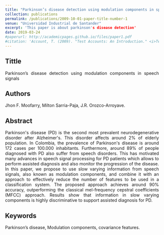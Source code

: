 ```yaml
---
title: "Parkinson’s disease detection using modulation components in speech signals"
collection: publications
permalink: /publications/2009-10-01-paper-title-number-1
venue: "Universidad Industrial de Santander"
excerpt: 'This paper is about parkinson's disease detection'
date: 2019-03-24
#paperurl: http://academicpages.github.io/files/paper1.pdf
#citation: 'Account, T. (2009). "Test Accounts: An Introduction." <i>Testing Studies</i>. 1(1).'
---
```



## Tittle
<div style="text-align: justify"> 
Parkinson’s disease detection using modulation components in speech signals
</div>

## Authors
Jhon F. Moofarry, Milton Sarria-Paja, J.R. Orozco-Arroyave.

## Abstract
<div style="text-align: justify"> 
Parkinson's disease (PD) is the second most prevalent neurodegenerative disorder after Alzheimer's. This disorder affects around 2% of elderly population. In Colombia, the prevalence of Parkinson's disease is around 172 cases per 100.000 inhabitants. Furthermore, around 89% of people diagnosed with PD also suffer from speech disorders. This has motivated many advances in speech signal processing for PD patients which allows to perform assisted diagnosis and also monitor the progression of the disease. In this paper, we propose to use slow varying information from speech signals, also known as modulation components, and combine it with an approach to effectively reduce the number of features to be used in a classification system. The proposed approach achieves around 90% accuracy, outperforming the classical mel-frequency cepstral coefficients (MFCC) approach. Results show that information in slow varying components is highly discriminative to support assisted diagnosis for PD. 
</div>

## Keywords
Parkinson’s disease, Modulation components, covariance features.
